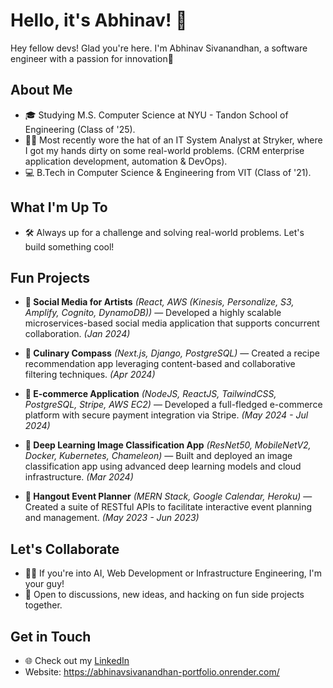 # Hello, it's Abhinav! 👋

Hey fellow devs! Glad you're here. I'm Abhinav Sivanandhan, a software engineer with a passion for innovation🚀

## About Me

- 🎓 Studying M.S. Computer Science at NYU - Tandon School of Engineering (Class of '25).
- 🧑‍💻 Most recently wore the hat of an IT System Analyst at Stryker, where I got my hands dirty on some real-world problems. (CRM enterprise application development, automation & DevOps).
- 💻 B.Tech in Computer Science & Engineering from VIT (Class of '21).

## What I'm Up To

- 🛠️ Always up for a challenge and solving real-world problems. Let's build something cool!

## Fun Projects

- **🎨 Social Media for Artists** *(React, AWS (Kinesis, Personalize, S3, Amplify, Cognito, DynamoDB))* — Developed a highly scalable microservices-based social media application that supports concurrent collaboration. *(Jan 2024)*

- **🍕 Culinary Compass** *(Next.js, Django, PostgreSQL)* — Created a recipe recommendation app leveraging content-based and collaborative filtering techniques. *(Apr 2024)*

- **🛒 E-commerce Application** *(NodeJS, ReactJS, TailwindCSS, PostgreSQL, Stripe, AWS EC2)* — Developed a full-fledged e-commerce platform with secure payment integration via Stripe. *(May 2024 - Jul 2024)*

- **📸 Deep Learning Image Classification App** *(ResNet50, MobileNetV2, Docker, Kubernetes, Chameleon)* — Built and deployed an image classification app using advanced deep learning models and cloud infrastructure. *(Mar 2024)*

- **🤝 Hangout Event Planner** *(MERN Stack, Google Calendar, Heroku)* — Created a suite of RESTful APIs to facilitate interactive event planning and management. *(May 2023 - Jun 2023)*

## Let's Collaborate

- 👯‍♂️ If you're into AI, Web Development or Infrastructure Engineering, I'm your guy! 
- 🤝 Open to discussions, new ideas, and hacking on fun side projects together.

## Get in Touch

- 🌐 Check out my [LinkedIn](https://www.linkedin.com/in/abhinav-sivanandhan/)
- Website: https://abhinavsivanandhan-portfolio.onrender.com/

